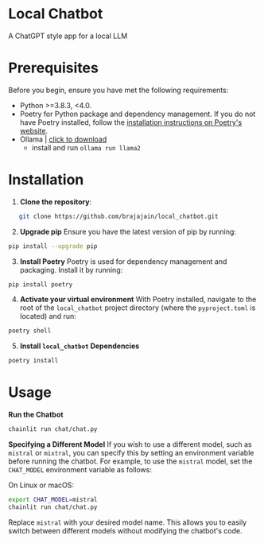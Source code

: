 # Local Chatbot
A ChatGPT style app for a local LLM

# Prerequisites

Before you begin, ensure you have met the following requirements:

- Python >=3.8.3, <4.0.
- Poetry for Python package and dependency management. If you do not have Poetry installed, follow the [installation instructions on Poetry's website](https://python-poetry.org/docs/#installation).
- Ollama | [click to download](https://ollama.ai/download)
    - install and run `ollama run llama2`

# Installation
1. **Clone the repository**:
```bash
   git clone https://github.com/brajajain/local_chatbot.git
```

 
2. **Upgrade pip** 
Ensure you have the latest version of pip by running:
```sh
pip install --upgrade pip
``` 

3. **Install Poetry** 
Poetry is used for dependency management and packaging. Install it by running:
```sh
pip install poetry
```

4. **Activate your virtual environment** 
With Poetry installed, navigate to the root of the `local_chatbot` project directory (where the `pyproject.toml` is located) and run:
```sh
poetry shell
``` 


5. **Install `local_chatbot` Dependencies** 
```sh
poetry install
``` 

# Usage
**Run the Chatbot** 
```sh
chainlit run chat/chat.py
```

**Specifying a Different Model** 
If you wish to use a different model, such as `mistral` or `mixtral`, you can specify this by setting an environment variable before running the chatbot. For example, to use the `mistral` model, set the `CHAT_MODEL` environment variable as follows:

On Linux or macOS:

```sh
export CHAT_MODEL=mistral
chainlit run chat/chat.py
```

Replace `mistral` with your desired model name. This allows you to easily switch between different models without modifying the chatbot's code.